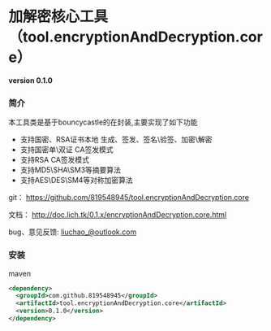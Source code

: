 # 加解密核心工具（tool.encryptionAndDecryption.core） 

 **version 0.1.0**

<!-- toc -->

### 简介

本工具类是基于bouncycastle的在封装,主要实现了如下功能
* 支持国密、RSA证书本地 生成、签发、签名\验签、加密\解密
* 支持国密单\双证 CA签发模式
* 支持RSA  CA签发模式
* 支持MD5\SHA\SM3等摘要算法
* 支持AES\DES\SM4等对称加密算法

git：  https://github.com/819548945/tool.encryptionAndDecryption.core

文档： http://doc.lich.tk/0.1.x/encryptionAndDecryption.core.html

bug、意见反馈: liuchao_@outlook.com

### 安装

maven

````xml
<dependency>
  <groupId>com.github.819548945</groupId>
  <artifactId>tool.encryptionAndDecryption.core</artifactId>
  <version>0.1.0</version>
</dependency>
````
